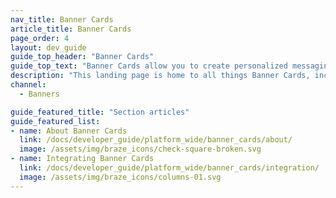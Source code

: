 ```yaml
---
nav_title: Banner Cards
article_title: Banner Cards
page_order: 4
layout: dev_guide
guide_top_header: "Banner Cards"
guide_top_text: "Banner Cards allow you to create personalized messaging for your users all while extending the reach of other channels, such as email or push notifications."
description: "This landing page is home to all things Banner Cards, including articles on how to create Banner Cards, and use cases."
channel:
  - Banners

guide_featured_title: "Section articles"
guide_featured_list:
- name: About Banner Cards
  link: /docs/developer_guide/platform_wide/banner_cards/about/
  image: /assets/img/braze_icons/check-square-broken.svg
- name: Integrating Banner Cards
  link: /docs/developer_guide/platform_wide/banner_cards/integration/
  image: /assets/img/braze_icons/columns-01.svg
---
```


<br><br>

